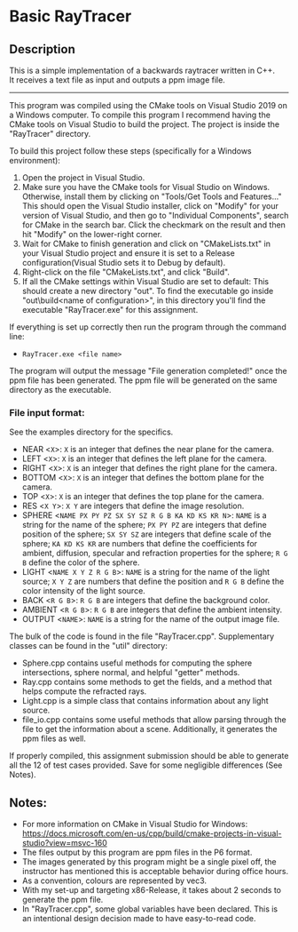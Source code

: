 # Basic RayTracer

## Description

This is a simple implementation of a backwards raytracer written in C++.  
It receives a text file as input and outputs a ppm image file.

---

This program was compiled using the CMake tools on Visual Studio 2019 on a Windows computer.
To compile this program I recommend having the CMake tools on Visual Studio to build the
project. The project is inside the "RayTracer" directory.

To build this project follow these steps (specifically for a Windows environment):
1.	Open the project in Visual Studio.
2.	Make sure you have the CMake tools for Visual Studio on Windows. Otherwise, install them
		by clicking on "Tools/Get Tools and Features..."
		This should open the Visual Studio installer, click on "Modify" for your version of
		Visual Studio, and then go to "Individual Components", search for CMake in the search bar.
		Click the checkmark on the result and then hit "Modify" on the lower-right corner.
3.	Wait for CMake to finish generation and click on "CMakeLists.txt" in your Visual Studio
		project and ensure it is set to a Release configuration(Visual Studio sets it to Debug
		by default).
4.	Right-click on the file "CMakeLists.txt", and click "Build".
5.	If all the CMake settings within Visual Studio are set to default:
		This should create a new directory "out". To find the executable go inside
		"out\build\<name of configuration>", in this directory you'll find the executable
		"RayTracer.exe" for this assignment.

If everything is set up correctly then run the program through the command line:
* `RayTracer.exe <file name>`

The program will output the message "File generation completed!" once the ppm file has been
generated. The ppm file will be generated on the same directory as the executable.

### File input format:
See the examples directory for the specifics.
* NEAR <`X`>: `X` is an integer that defines the near plane for the camera.
* LEFT <`X`>: `X` is an integer that defines the left plane for the camera.
* RIGHT <`X`>: `X` is an integer that defines the right plane for the camera.
* BOTTOM <`X`>: `X` is an integer that defines the bottom plane for the camera.
* TOP <`X`>: `X` is an integer that defines the top plane for the camera.
* RES <`X Y`>: `X Y` are integers that define the image resolution.
* SPHERE <`NAME PX PY PZ SX SY SZ R G B KA KD KS KR N`>: `NAME` is a string for the name of the sphere; `PX PY PZ` are integers that define position of the sphere; `SX SY SZ` are integers that define scale of the sphere; `KA KD KS KR` are numbers that define the coefficients for ambient, diffusion, specular and refraction properties for the sphere; `R G B` define the color of the sphere.
* LIGHT <`NAME X Y Z R G B`>: `NAME` is a string for the name of the light source; `X Y Z` are numbers that define the position and `R G B` define the color intensity of the light source.
* BACK <`R G B`>: `R G B` are integers that define the background color.
* AMBIENT <`R G B`>: `R G B` are integers that define the ambient intensity.
* OUTPUT <`NAME`>: `NAME` is a string for the name of the output image file.


The bulk of the code is found in the file "RayTracer.cpp". Supplementary classes can be found
in the "util" directory:
* 	Sphere.cpp contains useful methods for computing the sphere intersections, sphere normal,
		and helpful "getter" methods.
*	Ray.cpp contains some methods to get the fields, and a method that helps compute the
		refracted rays.
*	Light.cpp is a simple class that contains information about any light source.
*	file_io.cpp contains some useful methods that allow parsing through the file to get the
		information about a scene. Additionally, it generates the ppm files as well.

If properly compiled, this assignment submission should be able to generate all the 12 of test
cases provided. Save for some negligible differences (See Notes).

## Notes:
*	For more information on CMake in Visual Studio for Windows:
		https://docs.microsoft.com/en-us/cpp/build/cmake-projects-in-visual-studio?view=msvc-160
*	The files output by this program are ppm files in the P6 format.
*	The images generated by this program might be a single pixel off,
		the instructor has mentioned this is acceptable behavior during office hours.
*	As a convention, colours are represented by vec3.
*	With my set-up and targeting x86-Release, it takes about 2 seconds to generate the ppm
		file.
*	In "RayTracer.cpp", some global variables have been declared. This is an intentional
		design decision made to have easy-to-read code.
